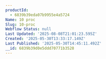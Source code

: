 ```yaml
---
productId:
  - 6839b39eda07b9955e4a5724
Name: 10 proc
Slug: 10-proc
Webflow Status: null
Last Updated: '2025-08-08T21:01:23.595Z'
Created: '2025-05-30T13:33:17.149Z'
Last Published: '2025-05-30T14:45:11.492Z'
__id: 6839b39d0e5ddd70771b3528
---
```


